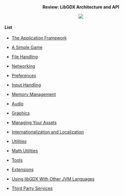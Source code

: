 <p align="center"><b>Review: LibGDX Architecture and API</b></p>

<div align="center"><img src="https://github.com/Gwoks/homework2/blob/master/img/image.png?raw=true" />
</div>

#### List

* [The Application Framework](applicationframework.md)

* [A Simple Game](asimplegame.md)

* [File Handling](filehandling.md)

* [Networking](networking.md)

* [Preferences](preferences.md)

* [Input Handling](inputhandling.md)

* [Memory Management](memorymanagement.md)

* [Audio](audio.md)

* [Graphics](graphics.md)

* [Managing Your Assets](link.md)

* [Internationalization and Localization](link.md)

* [Utilities](link.md)

* [Math Utilities](link.md)

* [Tools](link.md)

* [Extensions](link.md)

* [Using libGDX With Other JVM Languages](link.md)

* [Third Party Services](link.md)

